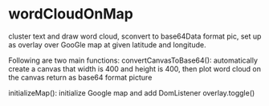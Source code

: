 # wordCloudOnMap
cluster text and draw word cloud,  sconvert to base64Data format pic, set up  as overlay over GooGle map at given latitude and longitude.

Following are two main functions:
convertCanvasToBase64():
  automatically create a canvas that width is 400 and height is 400, then plot word cloud on the canvas return as base64 format picture

initializeMap():
  initialize Google map and add DomListener overlay.toggle()
